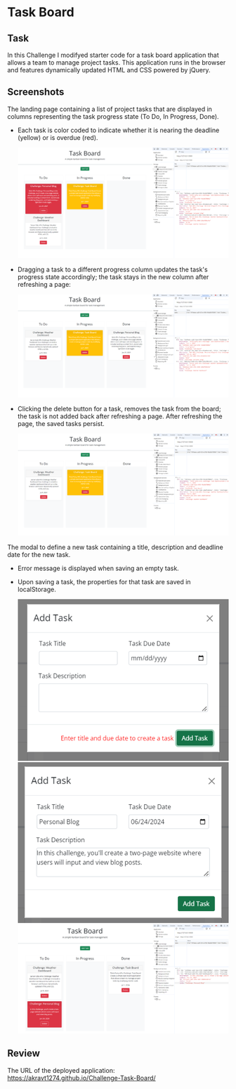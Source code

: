 # Task Board

## Task

In this Challenge I modifyed starter code for a task board application that allows a team to manage project tasks. This application runs in the browser and features dynamically updated HTML and CSS powered by jQuery.

## Screenshots

The landing page containing a list of project tasks that are displayed in columns representing the task progress state (To Do, In Progress, Done). 
- Each task is color coded to indicate whether it is nearing the deadline (yellow) or is overdue (red).

  ![alt text](assets/screenshots/image-2.png)

- Dragging a task to a different progress column updates the task's progress state accordingly; the task stays in the new column after refreshing a page:

  ![alt text](assets/screenshots/image-3.png)

- Clicking the delete button for a task, removes the task from the board; the task is not added back after refreshing a page. After refreshing the page, the saved tasks persist.

  ![alt text](assets/screenshots/image-4.png)

The modal to define a new task containing a title, description and deadline date for the new task. 
- Error message is displayed when saving an empty task.
- Upon saving a task, the properties for that task are saved in localStorage.

  ![alt text](assets/screenshots/image-7.png)
  ![alt text](assets/screenshots/image-6.png)  
  ![alt text](assets/screenshots/image-5.png)

## Review

The URL of the deployed application: https://akravt1274.github.io/Challenge-Task-Board/